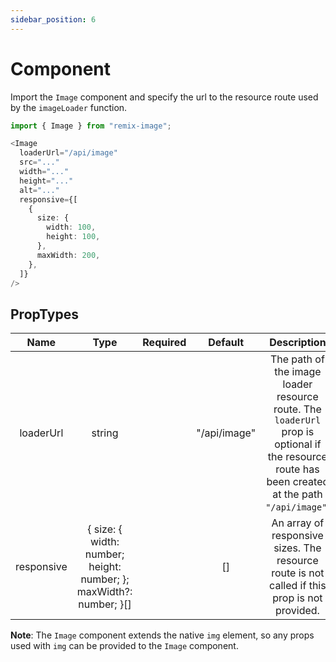 ```yaml
---
sidebar_position: 6
---
```


# Component

Import the `Image` component and specify the url to the resource route used by the `imageLoader` function.


```typescript jsx
import { Image } from "remix-image";

<Image
  loaderUrl="/api/image"
  src="..."
  width="..."
  height="..."
  alt="..."
  responsive={[
    {
      size: {
        width: 100,
        height: 100,
      },
      maxWidth: 200,
    },
  ]}
/>
```

## PropTypes
|    Name    |                                Type                                | Required |   Default    |                                                                    Description                                                                    |
|:----------:|:------------------------------------------------------------------:|:--------:|:------------:|:-------------------------------------------------------------------------------------------------------------------------------------------------:|
|  loaderUrl |                               string                               |          | "/api/image" | The path of the image loader resource route. The `loaderUrl` prop is optional if the resource route has been created at the path `"/api/image"`.  |
| responsive | { size: { width: number; height: number; }; maxWidth?: number; }[] |          |      []      |                           An array of responsive sizes. The resource route is not called if this prop is not provided.                            |

**Note**: The `Image` component extends the native `img` element, so any props used with `img` can be provided to the `Image` component.